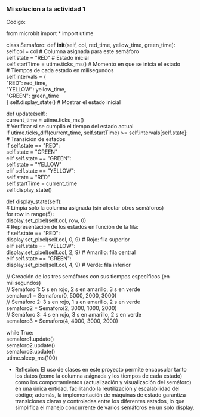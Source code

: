 ### Mi solucion a la actividad 1

Codigo:


from microbit import *
import utime

class Semaforo:
    def __init__(self, col, red_time, yellow_time, green_time):  
        self.col = col                        # Columna asignada para este semáforo  
        self.state = "RED"                    # Estado inicial   
        self.startTime = utime.ticks_ms()   # Momento en que se inicia el estado   
        # Tiempos de cada estado en milisegundos   
        self.intervals = {  
            "RED": red_time,  
            "YELLOW": yellow_time,  
            "GREEN": green_time  
        }
        self.display_state()                  # Mostrar el estado inicial  

  def update(self):     
        current_time = utime.ticks_ms()     
        # Verificar si se cumplió el tiempo del estado actual  
        if utime.ticks_diff(current_time, self.startTime) >= self.intervals[self.state]:    
            # Transición de estados      
            if self.state == "RED":     
                self.state = "GREEN"     
            elif self.state == "GREEN":      
                self.state = "YELLOW"            
            elif self.state == "YELLOW":          
                self.state = "RED"          
            self.startTime = current_time        
            self.display_state()             

  def display_state(self):         
        # Limpia solo la columna asignada (sin afectar otros semáforos)           
        for row in range(5):         
            display.set_pixel(self.col, row, 0)           
        # Representación de los estados en función de la fila:                           
        if self.state == "RED":                  
            display.set_pixel(self.col, 0, 9)    # Rojo: fila superior                
        elif self.state == "YELLOW":                
            display.set_pixel(self.col, 2, 9)    # Amarillo: fila central               
        elif self.state == "GREEN":                 
            display.set_pixel(self.col, 4, 9)    # Verde: fila inferior                                             

// Creación de los tres semáforos con sus tiempos específicos (en milisegundos)                
// Semáforo 1: 5 s en rojo, 2 s en amarillo, 3 s en verde               
semaforo1 = Semaforo(0, 5000, 2000, 3000)            
// Semáforo 2: 3 s en rojo, 1 s en amarillo, 2 s en verde              
semaforo2 = Semaforo(2, 3000, 1000, 2000)             
// Semáforo 3: 4 s en rojo, 3 s en amarillo, 2 s en verde           
semaforo3 = Semaforo(4, 4000, 3000, 2000)                  

while True:       
    semaforo1.update()            
    semaforo2.update()           
    semaforo3.update()             
    utime.sleep_ms(100)            

  - Reflexion: El uso de clases en este proyecto permite encapsular tanto los datos (como la columna asignada y los tiempos de cada estado) como los comportamientos (actualización y visualización del semáforo) en una única entidad, facilitando la reutilización y escalabilidad del código; además,
    la implementación de máquinas de estado garantiza transiciones claras y controladas entre los diferentes estados, lo que simplifica el manejo concurrente de varios semáforos en un solo display.
